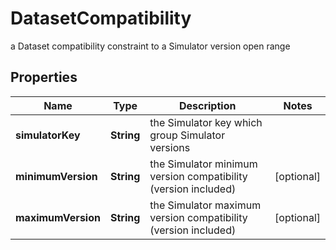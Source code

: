 

# DatasetCompatibility

a Dataset compatibility constraint to a Simulator version open range

## Properties

Name | Type | Description | Notes
------------ | ------------- | ------------- | -------------
**simulatorKey** | **String** | the Simulator key which group Simulator versions | 
**minimumVersion** | **String** | the Simulator minimum version compatibility (version included) |  [optional]
**maximumVersion** | **String** | the Simulator maximum version compatibility (version included) |  [optional]



